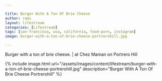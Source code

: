 ```yaml
---

title: Burger With A Ton Of Brie Cheese
author: rami
layout: lifestream 
categories: [Lifestream]
tags: [san-francisco, usa, california, food-porn, instagram] 
image: burger-with-a-ton-of-brie-cheese-portrerohill.jpg

---
```


Burger with a ton of brie cheese. | at Chez Maman on Portrero Hill

{% include image.html url="/assets/images/content/lifestream/burger-with-a-ton-of-brie-cheese-portrerohill.jpg" description="Burger With A Ton Of Brie Cheese Portrerohill" %}
